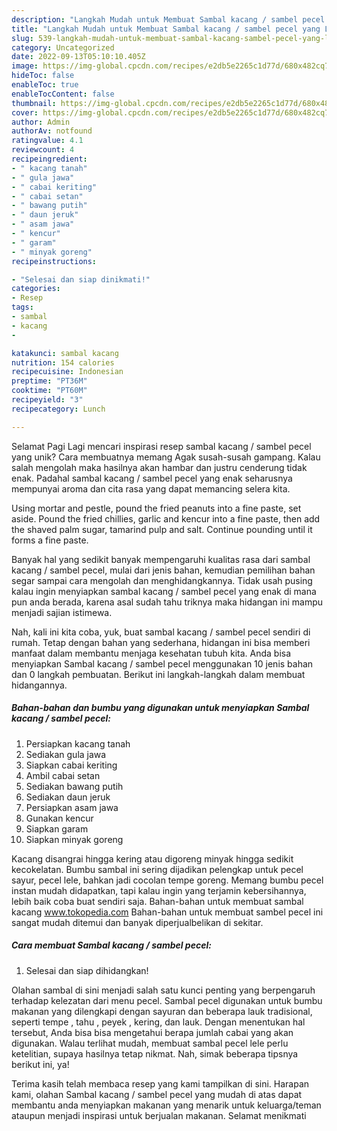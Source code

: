 ```yaml
---
description: "Langkah Mudah untuk Membuat Sambal kacang / sambel pecel yang Lezat, Sempurna"
title: "Langkah Mudah untuk Membuat Sambal kacang / sambel pecel yang Lezat, Sempurna"
slug: 539-langkah-mudah-untuk-membuat-sambal-kacang-sambel-pecel-yang-lezat-sempurna
category: Uncategorized
date: 2022-09-13T05:10:10.405Z
image: https://img-global.cpcdn.com/recipes/e2db5e2265c1d77d/680x482cq70/sambal-kacang-sambel-pecel-foto-resep-utama.jpg
hideToc: false
enableToc: true
enableTocContent: false
thumbnail: https://img-global.cpcdn.com/recipes/e2db5e2265c1d77d/680x482cq70/sambal-kacang-sambel-pecel-foto-resep-utama.jpg
cover: https://img-global.cpcdn.com/recipes/e2db5e2265c1d77d/680x482cq70/sambal-kacang-sambel-pecel-foto-resep-utama.jpg
author: Admin
authorAv: notfound
ratingvalue: 4.1
reviewcount: 4
recipeingredient:
- " kacang tanah"
- " gula jawa"
- " cabai keriting"
- " cabai setan"
- " bawang putih"
- " daun jeruk"
- " asam jawa"
- " kencur"
- " garam"
- " minyak goreng"
recipeinstructions:

- "Selesai dan siap dinikmati!"
categories:
- Resep
tags:
- sambal
- kacang
- 

katakunci: sambal kacang  
nutrition: 154 calories
recipecuisine: Indonesian
preptime: "PT36M"
cooktime: "PT60M"
recipeyield: "3"
recipecategory: Lunch

---
```



Selamat Pagi Lagi mencari inspirasi resep sambal kacang / sambel pecel yang unik? Cara membuatnya memang Agak susah-susah gampang. Kalau salah mengolah maka hasilnya akan hambar dan justru cenderung tidak enak. Padahal sambal kacang / sambel pecel yang enak seharusnya mempunyai aroma dan cita rasa yang dapat memancing selera kita.


Using mortar and pestle, pound the fried peanuts into a fine paste, set aside. Pound the fried chillies, garlic and kencur into a fine paste, then add the shaved palm sugar, tamarind pulp and salt. Continue pounding until it forms a fine paste.

Banyak hal yang sedikit banyak mempengaruhi kualitas rasa dari sambal kacang / sambel pecel, mulai dari jenis bahan, kemudian pemilihan bahan segar sampai cara mengolah dan menghidangkannya. Tidak usah pusing kalau ingin menyiapkan sambal kacang / sambel pecel yang enak di mana pun anda berada, karena asal sudah tahu triknya maka hidangan ini mampu menjadi sajian istimewa.


Nah, kali ini kita coba, yuk, buat sambal kacang / sambel pecel sendiri di rumah. Tetap dengan bahan yang sederhana, hidangan ini bisa memberi manfaat dalam membantu menjaga kesehatan tubuh kita. Anda bisa menyiapkan Sambal kacang / sambel pecel menggunakan 10 jenis bahan dan 0 langkah pembuatan. Berikut ini langkah-langkah dalam membuat hidangannya.

<!--inarticleads1-->

##### Bahan-bahan dan bumbu yang digunakan untuk menyiapkan Sambal kacang / sambel pecel:

1. Persiapkan  kacang tanah
1. Sediakan  gula jawa
1. Siapkan  cabai keriting
1. Ambil  cabai setan
1. Sediakan  bawang putih
1. Sediakan  daun jeruk
1. Persiapkan  asam jawa
1. Gunakan  kencur
1. Siapkan  garam
1. Siapkan  minyak goreng


Kacang disangrai hingga kering atau digoreng minyak hingga sedikit kecokelatan. Bumbu sambal ini sering dijadikan pelengkap untuk pecel sayur, pecel lele, bahkan jadi cocolan tempe goreng. Memang bumbu pecel instan mudah didapatkan, tapi kalau ingin yang terjamin kebersihannya, lebih baik coba buat sendiri saja. Bahan-bahan untuk membuat sambal kacang www.tokopedia.com Bahan-bahan untuk membuat sambel pecel ini sangat mudah ditemui dan banyak diperjualbelikan di sekitar. 

<!--inarticleads2-->

##### Cara membuat Sambal kacang / sambel pecel:


1. Selesai dan siap dihidangkan!

Olahan sambal di sini menjadi salah satu kunci penting yang berpengaruh terhadap kelezatan dari menu pecel. Sambal pecel digunakan untuk bumbu makanan yang dilengkapi dengan sayuran dan beberapa lauk tradisional, seperti tempe , tahu , peyek , kering, dan lauk. Dengan menentukan hal tersebut, Anda bisa bisa mengetahui berapa jumlah cabai yang akan digunakan. Walau terlihat mudah, membuat sambal pecel lele perlu ketelitian, supaya hasilnya tetap nikmat. Nah, simak beberapa tipsnya berikut ini, ya! 

Terima kasih telah membaca resep yang kami tampilkan di sini. Harapan kami, olahan Sambal kacang / sambel pecel yang mudah di atas dapat membantu anda menyiapkan makanan yang menarik untuk keluarga/teman ataupun menjadi inspirasi untuk berjualan makanan. Selamat menikmati
